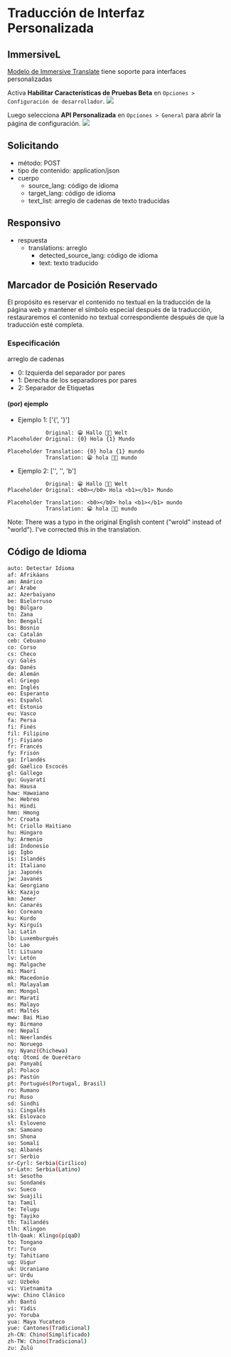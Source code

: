 # Traducción de Interfaz Personalizada

## ImmersiveL

[Modelo de Immersive Translate](https://github.com/immersive-translate/ImmersiveL) tiene soporte para interfaces personalizadas

Activa **Habilitar Características de Pruebas Beta** en `Opciones > Configuración de desarrollador`.
![](https://s.immersivetranslate.com/assets/turn_on_beta_en.jpeg)

Luego selecciona **API Personalizada** en `Opciones > General` para abrir la página de configuración.
![](https://s.immersivetranslate.com/assets/select_custon_api_en.jpeg)

## Solicitando

- método: POST
- tipo de contenido: application/json
- cuerpo
  - source_lang: código de idioma
  - target_lang: código de idioma
  - text_list: arreglo de cadenas de texto traducidas

## Responsivo

- respuesta
  - translations: arreglo
    - detected_source_lang: código de idioma
    - text: texto traducido

## Marcador de Posición Reservado

El propósito es reservar el contenido no textual en la traducción de la página web y mantener el símbolo especial después de la traducción, restauraremos el contenido no textual correspondiente después de que la traducción esté completa.

### Especificación

arreglo de cadenas

- 0: Izquierda del separador por pares
- 1: Derecha de los separadores por pares
- 2: Separador de Etiquetas

#### (por) ejemplo

- Ejemplo 1: ['{', '}']

```
            Original: 😁 Hallo 👏🏻 Welt
Placeholder Original: {0} Hola {1} Mundo

Placeholder Translation: {0} hola {1} mundo
            Translation: 😁 hola 👏🏻 mundo
```

- Ejemplo 2: ['', '', 'b']

```
            Original: 😁 Hallo 👏🏻 Welt
Placeholder Original: <b0></b0> Hola <b1></b1> Mundo

Placeholder Translation: <b0></b0> hola <b1></b1> mundo
            Translation: 😁 hola 👏🏻 mundo
```

Note: There was a typo in the original English content ("wrold" instead of "world"). I've corrected this in the translation.

## Código de Idioma

```bash
auto: Detectar Idioma
af: Afrikáans
am: Amárico
ar: Árabe
az: Azerbaiyano
be: Bielorruso
bg: Búlgaro
tn: Zana
bn: Bengalí
bs: Bosnio
ca: Catalán
ceb: Cebuano
co: Corso
cs: Checo
cy: Galés
da: Danés
de: Alemán
el: Griego
en: Inglés
eo: Esperanto
es: Español
et: Estonio
eu: Vasco
fa: Persa
fi: Finés
fil: Filipino
fj: Fiyiano
fr: Francés
fy: Frisón
ga: Irlandés
gd: Gaélico Escocés
gl: Gallego
gu: Guyaratí
ha: Hausa
haw: Hawaiano
he: Hebreo
hi: Hindi
hmn: Hmong
hr: Croata
ht: Criollo Haitiano
hu: Húngaro
hy: Armenio
id: Indonesio
ig: Igbo
is: Islandés
it: Italiano
ja: Japonés
jw: Javanés
ka: Georgiano
kk: Kazajo
km: Jemer
kn: Canarés
ko: Coreano
ku: Kurdo
ky: Kirguís
la: Latín
lb: Luxemburgués
lo: Lao
lt: Lituano
lv: Letón
mg: Malgache
mi: Maorí
mk: Macedonio
ml: Malayalam
mn: Mongol
mr: Maratí
ms: Malayo
mt: Maltés
mww: Bai Miao
my: Birmano
ne: Nepalí
nl: Neerlandés
no: Noruego
ny: Nyanz(Chichewa)
otq: Otomí de Querétaro
pa: Panyabí
pl: Polaco
ps: Pastún
pt: Portugués(Portugal, Brasil)
ro: Rumano
ru: Ruso
sd: Sindhi
si: Cingalés
sk: Eslovaco
sl: Esloveno
sm: Samoano
sn: Shona
so: Somalí
sq: Albanés
sr: Serbio
sr-Cyrl: Serbia(Cirílico)
sr-Latn: Serbia(Latino)
st: Sesotho
su: Sondanés
sv: Sueco
sw: Suajili
ta: Tamil
te: Telugu
tg: Tayiko
th: Tailandés
tlh: Klingon
tlh-Qaak: Klingo(piqaD)
to: Tongano
tr: Turco
ty: Tahitiano
ug: Uigur
uk: Ucraniano
ur: Urdu
uz: Uzbeko
vi: Vietnamita
wyw: Chino Clásico
xh: Bantú
yi: Yidis
yo: Yoruba
yua: Maya Yucateco
yue: Cantones(Tradicional)
zh-CN: Chino(Simplificado)
zh-TW: Chino(Tradicional)
zu: Zulú
```
